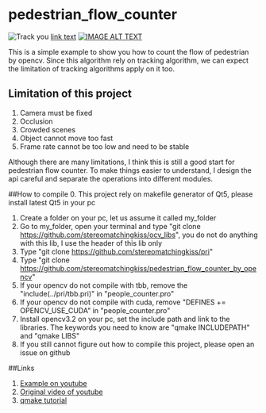 # pedestrian_flow_counter

![Track you](http://img.youtube.com/vi/OpL0ivj0QRI/100.jpg)
[link text](http://www.youtube.com/watch?v=OpL0ivj0QRI "Tracker")
[![IMAGE ALT TEXT](http://img.youtube.com/vi/YOUTUBE_VIDEO_ID_HERE/0.jpg)](http://www.youtube.com/watch?v=YOUTUBE_VIDEO_ID_HERE "Video Title")

This is a simple example to show you how to count the flow of pedestrian by opencv.
Since this algorithm rely on tracking algorithm, we can expect the limitation of
tracking algorithms apply on it too.

## Limitation of this project

1. Camera must be fixed
2. Occlusion
3. Crowded scenes
4. Object cannot move too fast
5. Frame rate cannot be too low and need to be stable

Although there are many limitations, I think this is still a good start for pedestrian flow counter.
To make things easier to understand, I design the api careful and separate the operations into different
modules.

##How to compile
0. This project rely on makefile generator of Qt5, please install latest Qt5 in your pc
1. Create a folder on your pc, let us assume it called my_folder
2. Go to my_folder, open your terminal and type "git clone https://github.com/stereomatchingkiss/ocv_libs",
you do not do anything with this lib, I use the header of this lib only
3. Type "git clone https://github.com/stereomatchingkiss/pri"
4. Type "git clone https://github.com/stereomatchingkiss/pedestrian_flow_counter_by_opencv"
5. If your opencv do not compile with tbb, remove the "include(../pri/tbb.pri)" in "people_counter.pro"
6. If your opencv do not compile with cuda, remove "DEFINES += OPENCV_USE_CUDA" in "people_counter.pro"
7. Install opencv3.2 on your pc, set the include path and link to the libraries. The keywords you need to know 
are "qmake INCLUDEPATH" and "qmake LIBS"
8. If you still cannot figure out how to compile this project, please open an issue on github

##Links

1. [Example on youtube](https://www.youtube.com/watch?v=OpL0ivj0QRI)
2. [Original video of youtube](
 https://mega.nz/#!w59VUCjI!qM5xMwFYK5_ZDYpM6YVlRGqG_Mrs9B9W6P3x2xmuYjk
)
3. [qmake tutorial](http://doc.qt.io/qt-4.8/qmake-tutorial.html)

